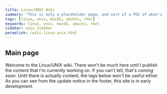 ```yaml
---
title: Linux/UNIX Wiki
summary: "This is only a placeholder page, and sort of a POC of what's to come. Check back again soon for content."
tags: [linux, unix, macOS, ubuntu, rhel]
keywords: linux, unix, macOS, ubuntu, rhel
sidebar: unix_sidebar
permalink: /wiki-linux-unix.html
---
```



## Main page

Welcome to the Linux/UNIX wiki. There won't be much here until I publish the content that I'm currently working on. If you can't tell, that's *coming soon.* Until there is actually content, the tags below won't be useful either. As you can see from the update notice in the footer, this site is in early development.

<!-- ## Supported distributions

Here are the UNIX distributions and operating systems that I work with:

- macOS
- Ubuntu
- RHEL -->

<!-- {% include links.html %} -->